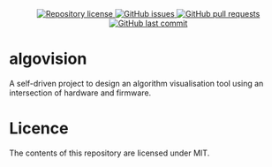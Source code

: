 <div align="center">
   <div>
      <a href="https://github.com/JamesNZL/algovision/blob/main/LICENSE.md">
         <img src="https://img.shields.io/github/license/jamesnzl/algovision" alt="Repository license">
      </a>
      <a href="https://github.com/JamesNZL/algovision/issues">
         <img src="https://img.shields.io/github/issues/jamesnzl/algovision" alt="GitHub issues">
      </a>
      <a href="https://github.com/JamesNZL/algovision/pulls">
         <img src="https://img.shields.io/github/issues-pr/jamesnzl/algovision" alt="GitHub pull requests">
      </a>
      <!-- <a href="https://github.com/JamesNZL/algovision/actions/workflows/release.yml">
         <img src="https://img.shields.io/github/actions/workflow/status/jamesnzl/algovision/release.yml?branch=main" alt="GitHub workflow status">
      </a> -->
      <a href="https://github.com/JamesNZL/algovision/commits">
         <img src="https://img.shields.io/github/last-commit/jamesnzl/algovision" alt="GitHub last commit">
      </a>
   </div>
</div>

# algovision

A self-driven project to design an algorithm visualisation tool using an intersection of hardware and firmware.

# Licence

The contents of this repository are licensed under MIT.
